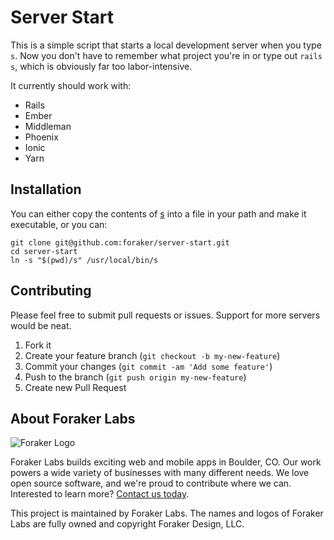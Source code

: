 # Server Start

This is a simple script that starts a local development server when you type `s`. Now you don't have to remember what project you're in or type out `rails s`, which is obviously far too labor-intensive.

It currently should work with:

- Rails
- Ember
- Middleman
- Phoenix
- Ionic
- Yarn

## Installation

You can either copy the contents of [s](s) into a file in your path and make it executable, or you can:

```
git clone git@github.com:foraker/server-start.git
cd server-start
ln -s "$(pwd)/s" /usr/local/bin/s
```

## Contributing

Please feel free to submit pull requests or issues. Support for more servers would be neat.

1. Fork it
2. Create your feature branch (`git checkout -b my-new-feature`)
3. Commit your changes (`git commit -am 'Add some feature'`)
4. Push to the branch (`git push origin my-new-feature`)
5. Create new Pull Request

## About Foraker Labs

![Foraker Logo](http://assets.foraker.com/attribution_logo.png)

Foraker Labs builds exciting web and mobile apps in Boulder, CO. Our work powers a wide variety of businesses with many different needs. We love open source software, and we're proud to contribute where we can. Interested to learn more? [Contact us today](https://www.foraker.com/contact-us).

This project is maintained by Foraker Labs. The names and logos of Foraker Labs are fully owned and copyright Foraker Design, LLC.

